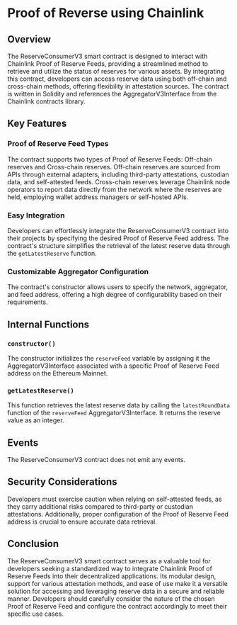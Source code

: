# Proof of Reverse using Chainlink

## Overview

The ReserveConsumerV3 smart contract is designed to interact with Chainlink Proof of Reserve Feeds, providing a streamlined method to retrieve and utilize the status of reserves for various assets. By integrating this contract, developers can access reserve data using both off-chain and cross-chain methods, offering flexibility in attestation sources. The contract is written in Solidity and references the AggregatorV3Interface from the Chainlink contracts library.

## Key Features

### Proof of Reserve Feed Types

The contract supports two types of Proof of Reserve Feeds: Off-chain reserves and Cross-chain reserves. Off-chain reserves are sourced from APIs through external adapters, including third-party attestations, custodian data, and self-attested feeds. Cross-chain reserves leverage Chainlink node operators to report data directly from the network where the reserves are held, employing wallet address managers or self-hosted APIs.

### Easy Integration

Developers can effortlessly integrate the ReserveConsumerV3 contract into their projects by specifying the desired Proof of Reserve Feed address. The contract's structure simplifies the retrieval of the latest reserve data through the `getLatestReserve` function.

### Customizable Aggregator Configuration

The contract's constructor allows users to specify the network, aggregator, and feed address, offering a high degree of configurability based on their requirements.

## Internal Functions

### `constructor()`

The constructor initializes the `reserveFeed` variable by assigning it the AggregatorV3Interface associated with a specific Proof of Reserve Feed address on the Ethereum Mainnet.

### `getLatestReserve()`

This function retrieves the latest reserve data by calling the `latestRoundData` function of the `reserveFeed` AggregatorV3Interface. It returns the reserve value as an integer.

## Events

The ReserveConsumerV3 contract does not emit any events.

## Security Considerations

Developers must exercise caution when relying on self-attested feeds, as they carry additional risks compared to third-party or custodian attestations. Additionally, proper configuration of the Proof of Reserve Feed address is crucial to ensure accurate data retrieval.

## Conclusion

The ReserveConsumerV3 smart contract serves as a valuable tool for developers seeking a standardized way to integrate Chainlink Proof of Reserve Feeds into their decentralized applications. Its modular design, support for various attestation methods, and ease of use make it a versatile solution for accessing and leveraging reserve data in a secure and reliable manner. Developers should carefully consider the nature of the chosen Proof of Reserve Feed and configure the contract accordingly to meet their specific use cases.
